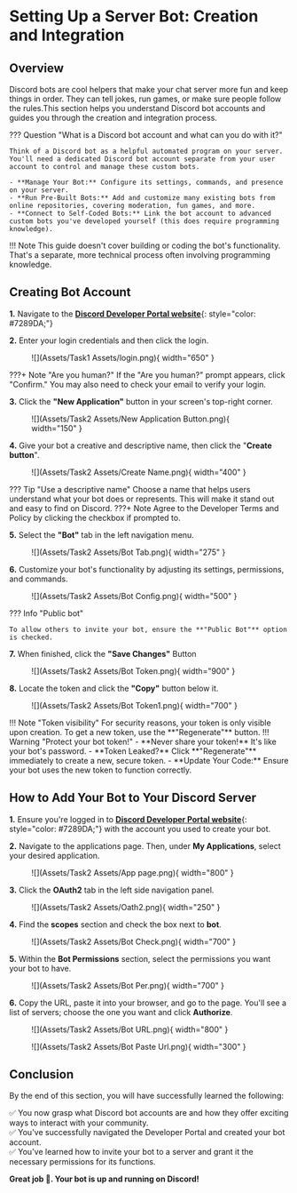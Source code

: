 # **Setting Up a Server Bot: Creation and Integration**

## Overview
Discord bots are cool helpers that make your chat server more fun and keep things in order. They can tell jokes, run games, or make sure people follow the rules.This section helps you understand Discord bot accounts and guides you through the creation and integration process.

??? Question "What is a Discord bot account and what can you do with it?"

    Think of a Discord bot as a helpful automated program on your server. You'll need a dedicated Discord bot account separate from your user account to control and manage these custom bots.

    - **Manage Your Bot:** Configure its settings, commands, and presence on your server.
    - **Run Pre-Built Bots:** Add and customize many existing bots from online repositories, covering moderation, fun games, and more.
    - **Connect to Self-Coded Bots:** Link the bot account to advanced custom bots you've developed yourself (this does require programming knowledge).

<!-- **This Guide Focuses On:**

- A step-by-step walkthrough for registering a Discord bot account.
- Instructions on inviting your newly created bot to your Discord server. -->

!!! Note
    This guide doesn't cover building or coding the bot's functionality. That's a separate, more technical process often involving programming knowledge.



## Creating Bot Account

**1.** Navigate to the [**Discord Developer Portal website**](https://discord.com/developers/applications){: style="color: #7289DA;"}   

**2.** Enter your login credentials and then click the login.

<figure markdown="span">
  ![](Assets/Task1 Assets/login.png){ width="650" }
</figure>

???+ Note "Are you human?"
    If the "Are you human?" prompt appears, click "Confirm." You may also need to check your email to verify your login.

**3.** Click the **"New Application"** button in your screen's top-right corner.

<figure markdown="span">
  ![](Assets/Task2 Assets/New Application Button.png){ width="150" }
</figure>

**4.** Give your bot a creative and descriptive name, then click the "**Create button**".

<figure markdown="span">
  ![](Assets/Task2 Assets/Create Name.png){ width="400" }
</figure>

??? Tip "Use a descriptive name"
    Choose a name that helps users understand what your bot does or represents. This will make it stand out and easy to find on Discord.
???+ Note
    Agree to the Developer Terms and Policy by clicking the checkbox if prompted to.

**5.** Select the **"Bot"** tab in the left navigation menu.

<figure markdown="span">
  ![](Assets/Task2 Assets/Bot Tab.png){ width="275" }
</figure>

**6.** Customize your bot's functionality by adjusting its settings, permissions, and commands.

<figure markdown="span">
  ![](Assets/Task2 Assets/Bot Config.png){ width="500" }
</figure>

??? Info "Public bot"

    To allow others to invite your bot, ensure the **"Public Bot"** option is checked.

**7.** When finished, click the **"Save Changes"** Button

<figure markdown="span">
  ![](Assets/Task2 Assets/Bot Token.png){ width="900" }
</figure>

**8.** Locate the token and click the **"Copy"** button below it.

<figure markdown="span">
  ![](Assets/Task2 Assets/Bot Token1.png){ width="700" }
</figure>
!!! Note "Token visibility"
    For security reasons, your token is only visible upon creation. To get a new token, use the **"Regenerate"** button.
!!! Warning "Protect your bot token!"
    - **Never share your token!** It's like your bot's password.
    - **Token Leaked?** Click **"Regenerate"**  immediately to create a new, secure token.
    - **Update Your Code:** Ensure your bot uses the new token to function correctly.

<!-- ✅ Success! You've created a bot account. You can now log in using your token." -->



## How to Add Your Bot to Your Discord Server

<!-- Adding a bot lets its code run on your Discord server. First, you'll invite the bot to your server. Then, you'll grant it specific permissions – these control what the bot can do, such as reading messages, sending messages, or managing roles. Once added, the bot will become active and be able to interact with your server members. -->

**1.** Ensure you're logged in to [**Discord Developer Portal website**](https://discord.com/developers/applications){: style="color: #7289DA;"}  with the account you used to create your bot.  

**2.** Navigate to the applications page. Then, under **My Applications**, select your desired application.  

<figure markdown="span">
  ![](Assets/Task2 Assets/App page.png){ width="800" }
</figure>

**3.** Click the **OAuth2** tab in the left side navigation panel.  

<figure markdown="span">
  ![](Assets/Task2 Assets/Oath2.png){ width="250" }
</figure>

**4.** Find the **scopes** section and check the box next to **bot**.  

<figure markdown="span">
  ![](Assets/Task2 Assets/Bot Check.png){ width="700" }
</figure>

**5.** Within the **Bot Permissions** section, select the permissions you want your bot to have.

<figure markdown="span">
  ![](Assets/Task2 Assets/Bot Per.png){ width="700" }
</figure>

<!-- **Note:** Your changes will be saved automatically. -->

**6.** Copy the URL, paste it into your browser, and go to the page. You'll see a list of servers; choose the one you want and click **Authorize**.

<figure markdown="span">
  ![](Assets/Task2 Assets/Bot URL.png){ width="800" }
</figure>

<figure markdown="span">
  ![](Assets/Task2 Assets/Bot Paste Url.png){ width="300" }
</figure>

<!-- ✅ Success! Welcome aboard! Your bot is now on the server. 🤖 Get ready to see it in action!" -->

## Conclusion

By the end of this section, you will have successfully learned the following:

✅ You now grasp what Discord bot accounts are and how they offer exciting ways to interact with your community.  
✅ You've successfully navigated the Developer Portal and created your bot account.  
✅ You've learned how to invite your bot to a server and grant it the necessary permissions for its functions.

**Great job 🤗. Your bot is up and running on Discord!**